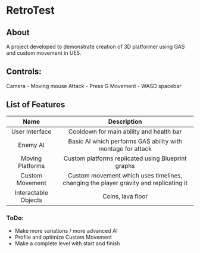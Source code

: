 # RetroTest

## About
A project developed to demonstrate creation of 3D platformer using GAS and custom movement in UE5.

## Controls:
Camera - Moving mouse
Attack - Press G
Movement - WASD spacebar

## List of Features
| Name        | Description           |
|:-------------:|:-------------:|
| User Interface      | Cooldown for main ability and health bar |
| Enemy AI      | Basic AI which performs GAS ability with montage for attack      |
| Moving Platforms | Custom platforms replicated using Blueprint graphs      |
| Custom Movement | Custom movement which uses timelines, changing the player gravity and replicating it      |
| Interactable Objects | Coins, lava floor |

### ToDo:
* Make more variations / more advanced AI
* Profile and optimize Custom Movement
* Make a complete level with start and finish
